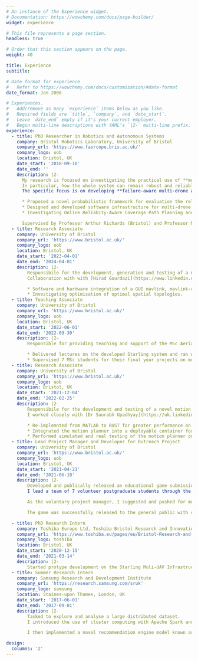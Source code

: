 ```yaml
---
# An instance of the Experience widget.
# Documentation: https://wowchemy.com/docs/page-builder/
widget: experience

# This file represents a page section.
headless: true

# Order that this section appears on the page.
weight: 40

title: Experience
subtitle:

# Date format for experience
#   Refer to https://wowchemy.com/docs/customization/#date-format
date_format: Jan 2006

# Experiences.
#   Add/remove as many `experience` items below as you like.
#   Required fields are `title`, `company`, and `date_start`.
#   Leave `date_end` empty if it's your current employer.
#   Begin multi-line descriptions with YAML's `|2-` multi-line prefix.
experience:
  - title: PhD Researcher in Robotics and Autonomous Systems
    company: Bristol Robotics Laboratory, University of Bristol
    company_url: 'https://www.fasrcope.bris.ac.uk/'
    company_logo: uob
    location: Bristol, UK
    date_start: '2018-09-18'
    date_end: ''
    description: |2-
      My research is focused on investigating the practical use of **multi-drone** and **multi-agent systems**.
      In particular, how the whole system can remain robust and reliable in the prescence of failures.
      The specific focus is on developing **failure-aware multi-drone algorithms for coverage path planning** for use in structural and infrastructure inspection. This work includes the following:

      * Proposed a novel probabilistic framework for evaluation the reliability of a path plan called Reliability-Aware Multi-Agent Coverage Path Planning (RA-MCPP)
      * Designed and developed software infrastructure for multi-drone flight known as [*Starling*](project/starling) using ROS2, PX4, Docker and Kubernetes.
      * Investigating Online Reliabity-Aware Coverage Path Planning and its feasibility.

      Supervised by Professor Arthur Richards (Bristol) and Professor Mahesh Sooriyabandara (Tohisba). Funded by ESPRC [FASRCOPE Center for Doctoral Training](https://www.farscope.bris.ac.uk) in robotics and autonomous systems.
  - title: Research Associate
    company: University of Bristol
    company_url: 'https://www.bristol.ac.uk/'
    company_logo: uob
    location: Bristol, UK
    date_start: '2023-04-01'
    date_end: '2024-04-01'
    description: |2-
        Responsibile for the development, generation and testing of a novel drone vertiport approach and depature topologies and operations.
        Collaboration with with [Hirad Gourdazi](https://www.linkedin.com/in/hirad-goudarzi-962503a8/), supervised by Prof. Arthur Richards.

        * Software and hardware integration of a GUI mavlink, mavlink-router and mavp2p for safe multi-drone flight.
        * Investigating optimisation of optimal spatial topologies.
  - title: Teaching Associate
    company: University of Bristol
    company_url: 'https://www.bristol.ac.uk/'
    company_logo: uob
    location: Bristol, UK
    date_start: '2022-06-01'
    date_end: '2022-09-30'
    description: |2-
        Responsible for providing teaching and support of the MSc Aerial Robotics MSc Programme.

        * Delivered lectures on the developed Starling system and ran weekly software tutorials.
        * Supervised 7 MSc students for their final year projects on multipel different topics including path planning, marsupial robot control and bluetooth communications.
  - title: Research Associate
    company: University of Bristol
    company_url: 'https://www.bristol.ac.uk/'
    company_logo: uob
    location: Bristol, UK
    date_start: '2021-12-04'
    date_end: '2022-02-25'
    description: |2-
        Responsibile for the development and testing of a novel motion planning algorithm on a real drone.
        I worked closely with [Dr Saurabh Upadhyay](https://uk.linkedin.com/in/saurabh-upadhyay-cranfield) on re-implementing his fast motion planner for UAVs. I extended his algorithm to a receeding horizon formulation to enable dynamic reaction and obstacle avoidance.

        * Re-implemnted from MATLAB to RUST for greater performance on a Raspberry Pi.
        * Integrated the motion planner into a deployable container for the Starling system in the BRL Flight Arena.
        * Performed simulated and real testing of the motion planner on real UAVs.
  - title: Lead Project Manager and Developer for Outreach Project
    company: University of Bristol
    company_url: 'https://www.bristol.ac.uk/'
    company_logo: uob
    location: Bristol, UK
    date_start: '2021-04-21'
    date_end: '2021-06-18'
    description: |2-
        Developed and publically released an educational game submission for the UK-RAS 2021 Robotics Week.
        I lead a team of 7 volunteer postgraduate students through the planning and development of the **RoC-Ex: Robotics Cave Explorer** game. The game is designed to teach children and teenagers how a robot senses the world and its environment through the exploration of a cave.

        As the voluntary project manager, I suggested and pushed for methods to ensure that we would complete in time. This included organising 2 weekend "hackathon sessions" in which we all sat together to develop the game. As a developer, my responsibility was to integrate the models and missions into the Godot game engine, and to setup deployment and delivery of the game.

        The game was successfully released to the general public with currently over 600 hits. [RoC-Ex is still available online here.](https://farscope-outreach.co.uk/) and more details are available in [the RoC-Ex project post](project/rocex)

  - title: PhD Research Intern
    company: Toshiba Europe Ltd, Toshiba Bristol Research and Innovation Laboratory (BRIL)
    company_url: 'https://www.toshiba.eu/pages/eu/Bristol-Research-and-Innovation-Laboratory/'
    company_logo: toshiba
    location: Bristol, UK
    date_start: '2020-12-15'
    date_end: '2021-03-14'
    description: |2-
        Started protype development on the Starling Muli-UAV Infrastructure for development, deployment and testing of UAV applications.
  - title: Summer Research Intern
    company: Samsung Research and Development Institute
    company_url: 'https://research.samsung.com/sruk'
    company_logo: samsung
    location: Staines-upon Thames, London, UK
    date_start: '2017-06-01'
    date_end: '2017-09-01'
    description: |2-
        Tasked to explore and analyse a large distributed dataset.
        I introduced the use of cluster computing with Apache Spark and build analysis tools with Spark an Pandas for data analysis

        I then implemented a novel recommendation engine model known as Collaborative Deep Learning in Distributed Tensorflow.

design:
  columns: '2'
---
```

